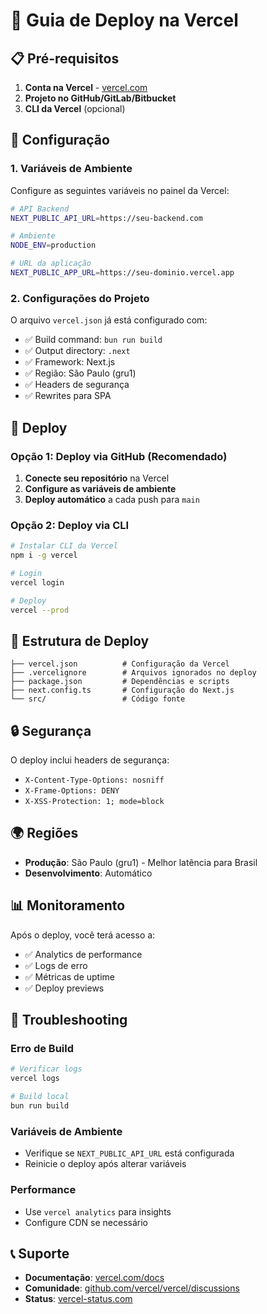 # 🚀 Guia de Deploy na Vercel

## 📋 Pré-requisitos

1. **Conta na Vercel** - [vercel.com](https://vercel.com)
2. **Projeto no GitHub/GitLab/Bitbucket**
3. **CLI da Vercel** (opcional)

## 🔧 Configuração

### 1. Variáveis de Ambiente

Configure as seguintes variáveis no painel da Vercel:

```bash
# API Backend
NEXT_PUBLIC_API_URL=https://seu-backend.com

# Ambiente
NODE_ENV=production

# URL da aplicação
NEXT_PUBLIC_APP_URL=https://seu-dominio.vercel.app
```

### 2. Configurações do Projeto

O arquivo `vercel.json` já está configurado com:

- ✅ Build command: `bun run build`
- ✅ Output directory: `.next`
- ✅ Framework: Next.js
- ✅ Região: São Paulo (gru1)
- ✅ Headers de segurança
- ✅ Rewrites para SPA

## 🚀 Deploy

### Opção 1: Deploy via GitHub (Recomendado)

1. **Conecte seu repositório** na Vercel
2. **Configure as variáveis de ambiente**
3. **Deploy automático** a cada push para `main`

### Opção 2: Deploy via CLI

```bash
# Instalar CLI da Vercel
npm i -g vercel

# Login
vercel login

# Deploy
vercel --prod
```

## 📁 Estrutura de Deploy

```
├── vercel.json          # Configuração da Vercel
├── .vercelignore        # Arquivos ignorados no deploy
├── package.json         # Dependências e scripts
├── next.config.ts       # Configuração do Next.js
└── src/                 # Código fonte
```

## 🔒 Segurança

O deploy inclui headers de segurança:

- `X-Content-Type-Options: nosniff`
- `X-Frame-Options: DENY`
- `X-XSS-Protection: 1; mode=block`

## 🌍 Regiões

- **Produção**: São Paulo (gru1) - Melhor latência para Brasil
- **Desenvolvimento**: Automático

## 📊 Monitoramento

Após o deploy, você terá acesso a:

- ✅ Analytics de performance
- ✅ Logs de erro
- ✅ Métricas de uptime
- ✅ Deploy previews

## 🐛 Troubleshooting

### Erro de Build

```bash
# Verificar logs
vercel logs

# Build local
bun run build
```

### Variáveis de Ambiente

- Verifique se `NEXT_PUBLIC_API_URL` está configurada
- Reinicie o deploy após alterar variáveis

### Performance

- Use `vercel analytics` para insights
- Configure CDN se necessário

## 📞 Suporte

- **Documentação**: [vercel.com/docs](https://vercel.com/docs)
- **Comunidade**: [github.com/vercel/vercel/discussions](https://github.com/vercel/vercel/discussions)
- **Status**: [vercel-status.com](https://vercel-status.com)
